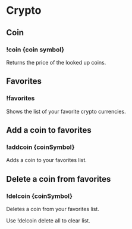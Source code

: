 # Crypto

## Coin

### **!coin {coin symbol}**

Returns the price of the looked up coins.

## Favorites

### **!favorites**

Shows the list of your favorite crypto currencies.

## Add a coin to favorites

### **!addcoin {coinSymbol}**

Adds a coin to your favorites list.

## Delete a coin from favorites

### **!delcoin {coinSymbol}**

Deletes a coin from your favorites list.

Use !delcoin delete all to clear list.
